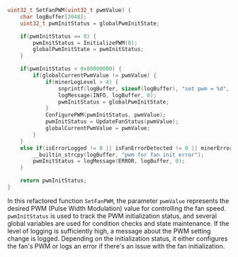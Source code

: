 ```c
uint32_t SetFanPWM(uint32_t pwmValue) {
    char logBuffer[2048];
    uint32_t pwmInitStatus = globalPwmInitState;

    if(pwmInitStatus == 0) {
        pwmInitStatus = InitializePWM(0);
        globalPwmInitState = pwmInitStatus;
    }

    if(pwmInitStatus < 0x80000000) {
        if(globalCurrentPwmValue != pwmValue) {
            if(minerLogLevel > 4) {
                snprintf(logBuffer, sizeof(logBuffer), "set pwm = %d", pwmValue);
                logMessage(INFO, logBuffer, 0);
                pwmInitStatus = globalPwmInitState;
            }
            ConfigurePWM(pwmInitStatus, pwmValue);
            pwmInitStatus = UpdateFanStatus(pwmValue);
            globalCurrentPwmValue = pwmValue;
        }
    }
    else if(isErrorLogged != 0 || isFanErrorDetected != 0 || minerErrorLevel > 2) {
        __builtin_strcpy(logBuffer, "pwm for fan init error");
        pwmInitStatus = logMessage(ERROR, logBuffer, 0);
    }

    return pwmInitStatus;
}
```

In this refactored function `SetFanPWM`, the parameter `pwmValue` represents the desired PWM (Pulse Width Modulation) value for controlling the fan speed. `pwmInitStatus` is used to track the PWM initialization status, and several global variables are used for condition checks and state maintenance. If the level of logging is sufficiently high, a message about the PWM setting change is logged. Depending on the initialization status, it either configures the fan's PWM or logs an error if there's an issue with the fan initialization.